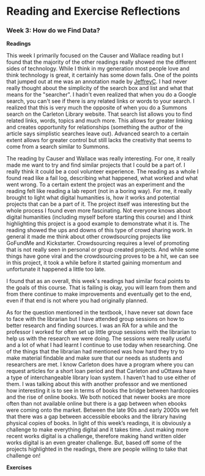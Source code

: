 # Reading and Exercise Reflections

### Week 3: How do we Find Data?

**Readings**

This week I primarily focused on the Causer and Wallace reading but I found that the majority of the other readings really showed me the different sides of technology. While I think in my generation most people love and think technology is great, it certainly has some down falls. One of the points that jumped out at me was an annotation made by [JeffreyC](https://hyp.is/ClagZnwJEemDt9t-Jr7bfw/discontents.com.au/seams-and-edges-dreams-of-aggregation-access-discovery-in-a-broken-world/). I had never really thought about the simplicity of the search box and list and what that means for the "searcher". I hadn't even realized that when you do a Google search, you can't see if there is any related links or words to your search. I realized that this is very much the opposite of when you do a Summons search on the Carleton Library website. That search list allows you to find related links, words, topics and much more. This allows for greater linking and creates opportunity for relationships (something the author of the article says simplistic searches leave out). Advanced search to a certain extent allows for greater control but still lacks the creativity that seems to come from a search similar to Summons. 

The reading by Causer and Wallace was really interesting. For one, it really made me want to try and find similar projects that I could be a part of. I really think it could be a cool volunteer experience. The reading as a whole I found read like a fail log, describing what happened, what worked and what went wrong. To a certain extent the project was an experiment and the reading felt like reading a lab report (not in a boring way). For me, it really brought to light what digital humanities is, how it works and potential projects that can be a part of it. The project itself was interesting but the whole process I found even more fascinating. Not everyone knows about digital humanities (including myself before starting this course) and I think highlighting this project is a good example to demonstrate what it is. The reading showed the ups and downs of this type of crowd sharing work. In general it made me think about other crowdsourcing projects like GoFundMe and Kickstarter. Crowdsourcing requires a level of promoting that is not really seen in personal or group created projects. And while some things have gone viral and the crowdsourcing proves to be a hit, we can see in this project, it took a while before it started gaining momentum and unfortunate it happened a little too late.

I found that as an overall, this week's readings had similar focal points to the goals of this course. That is failing is okay, you will learn from them and from there continue to make improvements and eventually get to the end, even if that end is not where you had originally planned.

As for the question mentioned in the textbook, I have never sat down face to face with the librarian but I have attended group sessions on how to better research and finding sources. I was an RA for a while and the professor I worked for often set up little group sessions with the librarian to help us with the research we were doing. The sessions were really useful and a lot of what I had learnt I continue to use today when researching. One of the things that the librarian had mentioned was how hard they try to make material findable and make sure that our needs as students and researchers are met. I know Carleton does have a program where you can request articles for a short loan period and that Carleton and uOttawa have a type of interchangeable library loan system. I haven't had to use either of them. I was talking about this with another professor and we mentioned how interesting it is to see in terms of books the bridge between hardcopies and the rise of online books. We both noticed that newer books are more often than not available online but there is a gap between when ebooks were coming onto the market. Between the late 90s and early 2000s we felt that there was a gap between accessible ebooks and the library having physical copies of books. In light of this week’s readings, it is obviously a challenge to make everything digital and it takes time. Just making more recent works digital is a challenge, therefore making hand written older works digital is an even greater challenge. But, based off some of the projects highlighted in the readings, there are people willing to take that challenge on!

**Exercises**
